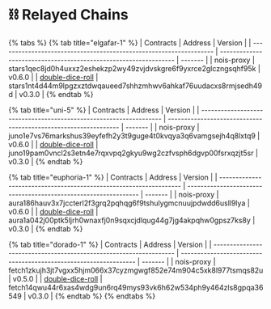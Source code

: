 # ⛓ Relayed Chains

{% tabs %}
{% tab title="elgafar-1" %}
| Contracts                                                          | Address                                                          | Version |
| ------------------------------------------------------------------ | ---------------------------------------------------------------- | ------- |
| nois-proxy                                                         | stars1qec8jd0h4uxxz2eshekzp2wy49zvjdvskgre6f9yxrce2glczngsqhf95k | v0.6.0  |
| [double-dice-roll](https://github.com/noislabs/nois-dapp-examples) | stars1nt4d44m9lpgzxztdwqaueed7shhzmhwv6ahkaf76uudacxs8rmjsedh49d | v0.3.0  |
{% endtab %}

{% tab title="uni-5" %}
| Contracts                                                          | Address                                                         | Version |
| ------------------------------------------------------------------ | --------------------------------------------------------------- | ------- |
| nois-proxy                                                         | juno1e7vs76markshus39eyfefh2y3t9guge4t0kvqya3q6vamgsejh4q8lxtq9 | v0.6.0  |
| [double-dice-roll](https://github.com/noislabs/nois-dapp-examples) | juno19pam0vncl2s3etn4e7rqxvpq2gkyu9wg2czfvsph6dgvp00fsrxqzjt5sr | v0.3.0  |
{% endtab %}

{% tab title="euphoria-1" %}
| Contracts                                                          | Address                                                         | Version |
| ------------------------------------------------------------------ | --------------------------------------------------------------- | ------- |
| nois-proxy                                                         | aura186hauv3x7jccterl2f3grq2pqhqg6f9tshulygmcnuujpdwdd6usll9lya | v0.6.0  |
| [double-dice-roll](https://github.com/noislabs/nois-dapp-examples) | aura1a042j00ptk5ljrh0wnaxfj0n9sqxcjdlqug44g7jg4akpqhw0gpsz7ks8y | v0.3.0  |
{% endtab %}

{% tab title="dorado-1" %}
| Contracts                                                          | Address                                                          | Version |
| ------------------------------------------------------------------ | ---------------------------------------------------------------- | ------- |
| nois-proxy                                                         | fetch1zkujh3jt7vgxx5hjm066x37cyzmgwgf852e74m904c5xk8l977tsmqs82u | v0.5.0  |
| [double-dice-roll](https://github.com/noislabs/nois-dapp-examples) | fetch14qwu44r6xas4wdg9un6rq49mys93vk6h62w534ph9y464zls8gpqa36549 | v0.3.0  |
{% endtab %}
{% endtabs %}
